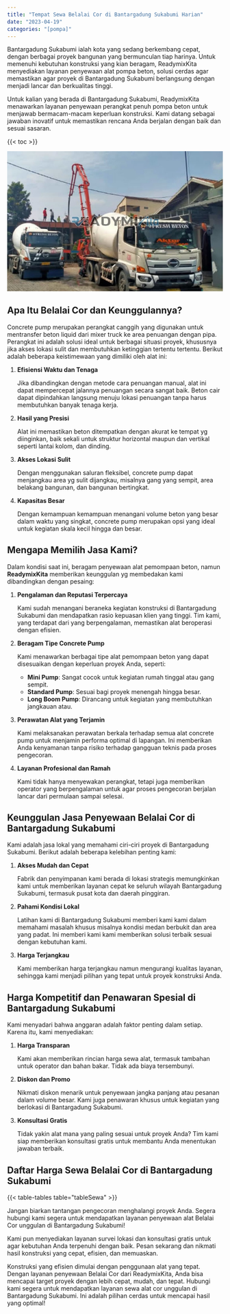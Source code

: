 ```yaml
---
title: "Tempat Sewa Belalai Cor di Bantargadung Sukabumi Harian"
date: "2023-04-19"
categories: "[pompa]"
---
```


Bantargadung Sukabumi ialah kota yang sedang berkembang cepat, dengan berbagai proyek bangunan yang bermunculan tiap harinya. Untuk memenuhi kebutuhan konstruksi yang kian beragam, ReadymixKita menyediakan layanan penyewaan alat pompa beton, solusi cerdas agar memastikan agar proyek di Bantargadung Sukabumi berlangsung dengan menjadi lancar dan berkualitas tinggi.

Untuk kalian yang berada di Bantargadung Sukabumi, ReadymixKita menawarkan layanan penyewaan perangkat penuh pompa beton untuk menjawab bermacam-macam keperluan konstruksi. Kami datang sebagai jawaban inovatif untuk memastikan rencana Anda berjalan dengan baik dan sesuai sasaran.

{{< toc >}}

![Tempat Sewa Belalai Cor di Bantargadung Sukabumi Harian](/images/pompa/sewa-pompa-20.jpg)

## Apa Itu Belalai Cor dan Keunggulannya?

Concrete pump merupakan perangkat canggih yang digunakan untuk mentransfer beton liquid dari mixer truck ke area penuangan dengan pipa. Perangkat ini adalah solusi ideal untuk berbagai situasi proyek, khususnya jika akses lokasi sulit dan membutuhkan ketinggian tertentu tertentu. Berikut adalah beberapa keistimewaan yang dimiliki oleh alat ini:

1. **Efisiensi Waktu dan Tenaga**

   Jika dibandingkan dengan metode cara penuangan manual, alat ini dapat mempercepat jalannya penuangan secara sangat baik. Beton cair dapat dipindahkan langsung menuju lokasi penuangan tanpa harus membutuhkan banyak tenaga kerja.

2. **Hasil yang Presisi**

   Alat ini memastikan beton ditempatkan dengan akurat ke tempat yg diinginkan, baik sekali untuk struktur horizontal maupun dan vertikal seperti lantai kolom, dan dinding.

3. **Akses Lokasi Sulit**

   Dengan menggunakan saluran fleksibel, concrete pump dapat menjangkau area yg sulit dijangkau, misalnya gang yang sempit, area belakang bangunan, dan bangunan bertingkat.

4. **Kapasitas Besar**

   Dengan kemampuan kemampuan menangani volume beton yang besar dalam waktu yang singkat, concrete pump merupakan opsi yang ideal untuk kegiatan skala kecil hingga dan besar.

## Mengapa Memilih Jasa Kami?

Dalam kondisi saat ini, beragam penyewaan alat pemompaan beton, namun **ReadymixKita** memberikan keunggulan yg membedakan kami dibandingkan dengan pesaing:

1. **Pengalaman dan Reputasi Terpercaya**

   Kami sudah menangani beraneka kegiatan konstruksi di Bantargadung Sukabumi dan mendapatkan rasio kepuasan klien yang tinggi. Tim kami, yang terdapat dari yang berpengalaman, memastikan alat beroperasi dengan efisien.

2. **Beragam Tipe Concrete Pump**

   Kami menawarkan berbagai tipe alat pemompaan beton yang dapat disesuaikan dengan keperluan proyek Anda, seperti:
   - **Mini Pump**: Sangat cocok untuk kegiatan rumah tinggal atau gang sempit.
   - **Standard Pump**: Sesuai bagi proyek menengah hingga besar.
   - **Long Boom Pump**: Dirancang untuk kegiatan yang membutuhkan jangkauan atau.

3. **Perawatan Alat yang Terjamin**

   Kami melaksanakan perawatan berkala terhadap semua alat concrete pump untuk menjamin performa optimal di lapangan. Ini memberikan Anda kenyamanan tanpa risiko terhadap gangguan teknis pada proses pengecoran.

4. **Layanan Profesional dan Ramah**

   Kami tidak hanya menyewakan perangkat, tetapi juga memberikan operator yang berpengalaman untuk agar proses pengecoran berjalan lancar dari permulaan sampai selesai.

## Keunggulan Jasa Penyewaan Belalai Cor di Bantargadung Sukabumi

Kami adalah jasa lokal yang memahami ciri-ciri proyek di Bantargadung Sukabumi. Berikut adalah beberapa kelebihan penting kami:

1. **Akses Mudah dan Cepat**

   Fabrik dan penyimpanan kami berada di lokasi strategis memungkinkan kami untuk memberikan layanan cepat ke seluruh wilayah Bantargadung Sukabumi, termasuk pusat kota dan daerah pinggiran.

2. **Pahami Kondisi Lokal**

   Latihan kami di Bantargadung Sukabumi memberi kami kami dalam memahami masalah khusus misalnya kondisi medan berbukit dan area yang padat. Ini memberi kami kami memberikan solusi terbaik sesuai dengan kebutuhan kami.

3. **Harga Terjangkau**

   Kami memberikan harga terjangkau namun mengurangi kualitas layanan, sehingga kami menjadi pilihan yang tepat untuk proyek konstruksi Anda.

## Harga Kompetitif dan Penawaran Spesial di Bantargadung Sukabumi

Kami menyadari bahwa anggaran adalah faktor penting dalam setiap. Karena itu, kami menyediakan:

1. **Harga Transparan**

   Kami akan memberikan rincian harga sewa alat, termasuk tambahan untuk operator dan bahan bakar. Tidak ada biaya tersembunyi.

2. **Diskon dan Promo**

   Nikmati diskon menarik untuk penyewaan jangka panjang atau pesanan dalam volume besar. Kami juga penawaran khusus untuk kegiatan yang berlokasi di Bantargadung Sukabumi.

3. **Konsultasi Gratis**

   Tidak yakin alat mana yang paling sesuai untuk proyek Anda? Tim kami siap memberikan konsultasi gratis untuk membantu Anda menentukan jawaban terbaik.

## Daftar Harga Sewa Belalai Cor di Bantargadung Sukabumi

{{< table-tables table="tableSewa" >}}

Jangan biarkan tantangan pengecoran menghalangi proyek Anda. Segera hubungi kami segera untuk mendapatkan layanan penyewaan alat Belalai Cor unggulan di Bantargadung Sukabumi!

Kami pun menyediakan layanan survei lokasi dan konsultasi gratis untuk agar kebutuhan Anda terpenuhi dengan baik. Pesan sekarang dan nikmati hasil konstruksi yang cepat, efisien, dan memuaskan.

Konstruksi yang efisien dimulai dengan penggunaan alat yang tepat. Dengan layanan penyewaan Belalai Cor dari ReadymixKita, Anda bisa mencapai target proyek dengan lebih cepat, mudah, dan tepat. Hubungi kami segera untuk mendapatkan layanan sewa alat cor unggulan di Bantargadung Sukabumi. Ini adalah pilihan cerdas untuk mencapai hasil yang optimal!